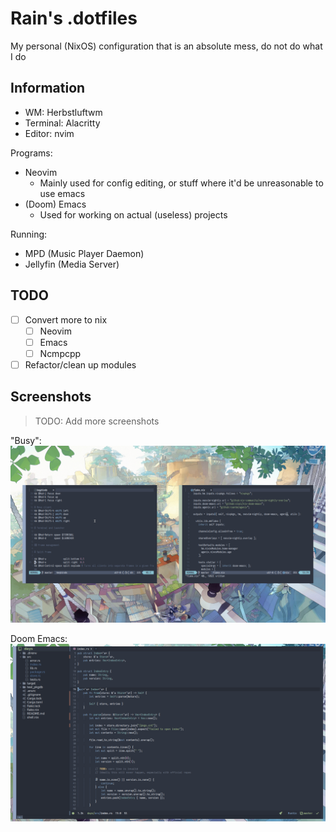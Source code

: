 # Rain's .dotfiles

My personal (NixOS) configuration that is an absolute mess, do not do what I do

Information
-----------

- WM: Herbstluftwm
- Terminal: Alacritty
- Editor: nvim

Programs:
- Neovim
  - Mainly used for config editing, or stuff where it'd be unreasonable to use emacs
- (Doom) Emacs
  - Used for working on actual (useless) projects

Running:
- MPD (Music Player Daemon)
- Jellyfin (Media Server)

TODO
----
- [ ] Convert more to nix
  - [ ] Neovim
  - [ ] Emacs
  - [ ] Ncmpcpp
- [ ] Refactor/clean up modules

Screenshots
-----------
> TODO: Add more screenshots

"Busy":
![fake_busy](./screenshots/fake_busy.png)

Doom Emacs:
![doom_emacs](./screenshots/doom_emacs.png)
